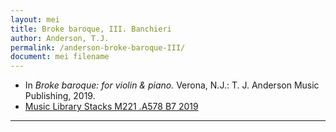 ```yaml
---
layout: mei
title: Broke baroque, III. Banchieri
author: Anderson, T.J.
permalink: /anderson-broke-baroque-III/
document: mei filename
---
```


- In *Broke baroque: for violin & piano.* Verona, N.J.: T. J. Anderson Music Publishing, 2019.
- <a href="https://tufts-primo.hosted.exlibrisgroup.com/permalink/f/bnf7qa/01TUN_ALMA21221659650003851" target="_blank">Music Library Stacks M221 .A578 B7 2019</a>

---
